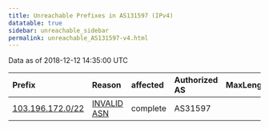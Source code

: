 ```yaml
---
title: Unreachable Prefixes in AS131597 (IPv4)
datatable: true
sidebar: unreachable_sidebar
permalink: unreachable_AS131597-v4.html
---
```


Data as of 2018-12-12 14:35:00 UTC


<div class="datatable-begin"></div>

| Prefix                                                     | Reason                                                                                                   | affected   | Authorized AS   |   MaxLength | Anchor                                       |   unreachable /24s |
|:-----------------------------------------------------------|:---------------------------------------------------------------------------------------------------------|:-----------|:----------------|------------:|:---------------------------------------------|-------------------:|
| [103.196.172.0/22](https://stat.ripe.net/103.196.172.0/22) | [INVALID ASN](https://rpki-validator.ripe.net/announcement-preview?asn=AS131597&prefix=103.196.172.0/22) | complete   | AS31597         |           0 | [APNIC](unreachable_APNIC_RPKI_Root-v4.html) |                  4 |

<div class="datatable-end"></div>